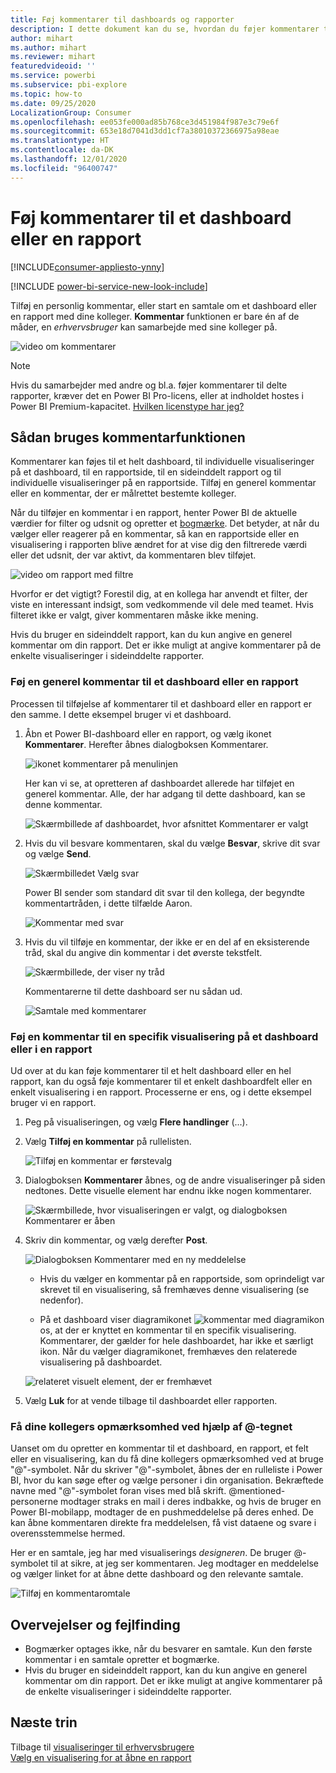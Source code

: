 ```yaml
---
title: Føj kommentarer til dashboards og rapporter
description: I dette dokument kan du se, hvordan du føjer kommentarer til et dashboard, en rapport eller en visualisering, og hvordan du bruger kommentarer til at føre samtaler med samarbejdspartnere.
author: mihart
ms.author: mihart
ms.reviewer: mihart
featuredvideoid: ''
ms.service: powerbi
ms.subservice: pbi-explore
ms.topic: how-to
ms.date: 09/25/2020
LocalizationGroup: Consumer
ms.openlocfilehash: ee053fe000ad85b768ce3d451984f987e3c79e6f
ms.sourcegitcommit: 653e18d7041d3dd1cf7a38010372366975a98eae
ms.translationtype: HT
ms.contentlocale: da-DK
ms.lasthandoff: 12/01/2020
ms.locfileid: "96400747"
---
```

# <a name="add-comments-to-a-dashboard-or-report"></a>Føj kommentarer til et dashboard eller en rapport

[!INCLUDE[consumer-appliesto-ynny](../includes/consumer-appliesto-ynny.md)]

[!INCLUDE [power-bi-service-new-look-include](../includes/power-bi-service-new-look-include.md)]

Tilføj en personlig kommentar, eller start en samtale om et dashboard eller en rapport med dine kolleger. **Kommentar** funktionen er bare én af de måder, en *erhvervsbruger* kan samarbejde med sine kolleger på. 

![video om kommentarer](media/end-user-comment/comment.gif)

> [!NOTE]
> Hvis du samarbejder med andre og bl.a. føjer kommentarer til delte rapporter, kræver det en Power BI Pro-licens, eller at indholdet hostes i Power BI Premium-kapacitet. [Hvilken licenstype har jeg?](end-user-license.md)

## <a name="how-to-use-the-comments-feature"></a>Sådan bruges kommentarfunktionen
Kommentarer kan føjes til et helt dashboard, til individuelle visualiseringer på et dashboard, til en rapportside, til en sideinddelt rapport og til individuelle visualiseringer på en rapportside. Tilføj en generel kommentar eller en kommentar, der er målrettet bestemte kolleger.  

Når du tilføjer en kommentar i en rapport, henter Power BI de aktuelle værdier for filter og udsnit og opretter et [bogmærke](end-user-bookmarks.md). Det betyder, at når du vælger eller reagerer på en kommentar, så kan en rapportside eller en visualisering i rapporten blive ændret for at vise dig den filtrerede værdi eller det udsnit, der var aktivt, da kommentaren blev tilføjet.  

![video om rapport med filtre](media/end-user-comment/power-bi-comment.gif)

Hvorfor er det vigtigt? Forestil dig, at en kollega har anvendt et filter, der viste en interessant indsigt, som vedkommende vil dele med teamet. Hvis filteret ikke er valgt, giver kommentaren måske ikke mening.

Hvis du bruger en sideinddelt rapport, kan du kun angive en generel kommentar om din rapport.  Det er ikke muligt at angive kommentarer på de enkelte visualiseringer i sideinddelte rapporter.

### <a name="add-a-general-comment-to-a-dashboard-or-report"></a>Føj en generel kommentar til et dashboard eller en rapport
Processen til tilføjelse af kommentarer til et dashboard eller en rapport er den samme.  I dette eksempel bruger vi et dashboard. 

1. Åbn et Power BI-dashboard eller en rapport, og vælg ikonet **Kommentarer**. Herefter åbnes dialogboksen Kommentarer.

    ![ikonet kommentarer på menulinjen](media/end-user-comment/power-bi-comment-icon.png)

    Her kan vi se, at opretteren af dashboardet allerede har tilføjet en generel kommentar.  Alle, der har adgang til dette dashboard, kan se denne kommentar.

    ![Skærmbillede af dashboardet, hvor afsnittet Kommentarer er valgt](media/end-user-comment/power-bi-first-comments.png)

2. Hvis du vil besvare kommentaren, skal du vælge **Besvar**, skrive dit svar og vælge **Send**.  

    ![Skærmbilledet Vælg svar](media/end-user-comment/power-bi-comments-reply.png)

    Power BI sender som standard dit svar til den kollega, der begyndte kommentartråden, i dette tilfælde Aaron. 

    ![Kommentar med svar](media/end-user-comment/power-bi-respond.png)

 3. Hvis du vil tilføje en kommentar, der ikke er en del af en eksisterende tråd, skal du angive din kommentar i det øverste tekstfelt.

    ![Skærmbillede, der viser ny tråd](media/end-user-comment/power-bi-new-commenting.png)

    Kommentarerne til dette dashboard ser nu sådan ud.

    ![Samtale med kommentarer](media/end-user-comment/power-bi-conversation.png)

### <a name="add-a-comment-to-a-specific-dashboard-or-report-visual"></a>Føj en kommentar til en specifik visualisering på et dashboard eller i en rapport
Ud over at du kan føje kommentarer til et helt dashboard eller en hel rapport, kan du også føje kommentarer til et enkelt dashboardfelt eller en enkelt visualisering i en rapport. Processerne er ens, og i dette eksempel bruger vi en rapport.

1. Peg på visualiseringen, og vælg **Flere handlinger** (...).    
2. Vælg **Tilføj en kommentar** på rullelisten.

    ![Tilføj en kommentar er førstevalg](media/end-user-comment/power-bi-comment-reports.png)  

3.  Dialogboksen **Kommentarer** åbnes, og de andre visualiseringer på siden nedtones. Dette visuelle element har endnu ikke nogen kommentarer. 

    ![Skærmbillede, hvor visualiseringen er valgt, og dialogboksen Kommentarer er åben](media/end-user-comment/power-bi-comments-column.png)  

4. Skriv din kommentar, og vælg derefter **Post**.

    ![Dialogboksen Kommentarer med en ny meddelelse](media/end-user-comment/power-bi-comment-spikes.png)  

    - Hvis du vælger en kommentar på en rapportside, som oprindeligt var skrevet til en visualisering, så fremhæves denne visualisering (se nedenfor).

    - På et dashboard viser diagramikonet ![kommentar med diagramikon](media/end-user-comment/power-bi-comment-chart-icon.png) os, at der er knyttet en kommentar til en specifik visualisering. Kommentarer, der gælder for hele dashboardet, har ikke et særligt ikon. Når du vælger diagramikonet, fremhæves den relaterede visualisering på dashboardet.
    

    ![relateret visuelt element, der er fremhævet](media/end-user-comment/power-bi-highlights.png)

5. Vælg **Luk** for at vende tilbage til dashboardet eller rapporten.

### <a name="get-your-colleagues-attention-by-using-the--sign"></a>Få dine kollegers opmærksomhed ved hjælp af @-tegnet
Uanset om du opretter en kommentar til et dashboard, en rapport, et felt eller en visualisering, kan du få dine kollegers opmærksomhed ved at bruge "\@"-symbolet.  Når du skriver "\@"-symbolet, åbnes der en rulleliste i Power BI, hvor du kan søge efter og vælge personer i din organisation. Bekræftede navne med "\@"-symbolet foran vises med blå skrift. @mentioned-personerne modtager straks en mail i deres indbakke, og hvis de bruger en Power BI-mobilapp, modtager de en pushmeddelelse på deres enhed. De kan åbne kommentaren direkte fra meddelelsen, få vist dataene og svare i overensstemmelse hermed.

Her er en samtale, jeg har med visualiserings *designeren*. De bruger @-symbolet til at sikre, at jeg ser kommentaren. Jeg modtager en meddelelse og vælger linket for at åbne dette dashboard og den relevante samtale.  

![Tilføj en kommentaromtale](media/end-user-comment/power-bi-comment-conversation.png)  

## <a name="considerations-and-troubleshooting"></a>Overvejelser og fejlfinding

- Bogmærker optages ikke, når du besvarer en samtale. Kun den første kommentar i en samtale opretter et bogmærke.
- Hvis du bruger en sideinddelt rapport, kan du kun angive en generel kommentar om din rapport.  Det er ikke muligt at angive kommentarer på de enkelte visualiseringer i sideinddelte rapporter.

## <a name="next-steps"></a>Næste trin
Tilbage til [visualiseringer til erhvervsbrugere](end-user-visualizations.md)    
[Vælg en visualisering for at åbne en rapport](end-user-report-open.md)
